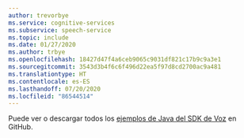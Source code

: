 ```yaml
---
author: trevorbye
ms.service: cognitive-services
ms.subservice: speech-service
ms.topic: include
ms.date: 01/27/2020
ms.author: trbye
ms.openlocfilehash: 18427d47f4a6ceb9065c9031df821c17b9c9a3e1
ms.sourcegitcommit: 3543d3b4f6c6f496d22ea5f97d8cd2700ac9a481
ms.translationtype: HT
ms.contentlocale: es-ES
ms.lasthandoff: 07/20/2020
ms.locfileid: "86544514"
---
```

Puede ver o descargar todos los <a href="https://aka.ms/speech/github-java">ejemplos de Java del SDK de Voz</a> en GitHub. 
